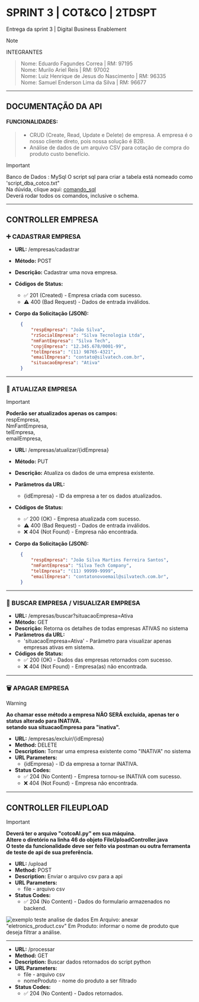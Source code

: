 # SPRINT 3 | COT&CO | 2TDSPT
Entrega da sprint 3 | Digital Business Enablement
> [!NOTE]
>INTEGRANTES

> Nome: Eduardo Fagundes Correa | RM: 97195 <BR>
> Nome: Murilo Ariel Reis | RM: 97002 <BR>
> Nome: Luiz Henrique de Jesus do Nascimento | RM: 96335 <BR>
> Nome: Samuel Enderson Lima da Silva | RM: 96677 <BR>

---
## DOCUMENTAÇÃO DA API
#### FUNCIONALIDADES:
> - CRUD (Create, Read, Update e Delete) de empresa. A empresa é o nosso cliente direto, pois nossa solução é B2B.<BR>
> - Análise de dados de um arquivo CSV para cotação de compra do produto custo benefício.

> [!IMPORTANT]
> Banco de Dados : MySql
> O script sql para criar a tabela está nomeado como 'script_dba_cotco.txt" <BR>
> Na dúvida, clique aqui: [comando_sql](https://github.com/luiznsc/cotco_webapi/blob/main/script_dba_cotco.txt) <BR>
> Deverá rodar todos os comandos, inclusive o schema.
  ---

## CONTROLLER EMPRESA
### :heavy_plus_sign: CADASTRAR EMPRESA
- **URL:** /empresas/cadastrar
- **Método:** POST
- **Descrição:** Cadastrar uma nova empresa.
- **Códigos de Status:**
  - :white_check_mark: 201 (Created) - Empresa criada com sucesso.
  -  :warning: 400 (Bad Request) - Dados de entrada inválidos.
- **Corpo da Solicitação (JSON):**

  ```json
    {
        "respEmpresa": "João Silva",
        "rzSocialEmpresa": "Silva Tecnologia Ltda",
        "nmFantEmpresa": "Silva Tech",
        "cnpjEmpresa": "12.345.678/0001-99",
        "telEmpresa": "(11) 98765-4321",
        "emailEmpresa": "contato@silvatech.com.br",
        "situacaoEmpresa": "Ativa"
    }

---

### :repeat: ATUALIZAR EMPRESA
> [!IMPORTANT]
> **Poderão ser atualizados apenas os campos:** <BR/>
> respEmpresa, <BR/>
> NmFantEmpresa, <BR/>
> telEmpresa,<BR/>
> emailEmpresa, <BR/>

- **URL:** /empresas/atualizar/{idEmpresa}
- **Método:** PUT
- **Descrição:** Atualiza os dados de uma empresa existente.
- **Parâmetros da URL:**
  - {idEmpresa} - ID da empresa a ter os dados atualizados.
- **Códigos de Status:**
  - :white_check_mark: 200 (OK) - Empresa atualizada com sucesso.
  - :warning: 400 (Bad Request) - Dados de entrada inválidos.
  - :x: 404 (Not Found) - Empresa não encontrada.
- **Corpo da Solicitação (JSON):**

  ```json
    {
        "respEmpresa": "João Silva Martins Ferreira Santos",
        "nmFantEmpresa": "Silva Tech Company",
        "telEmpresa": "(11) 99999-9999",
        "emailEmpresa": "contatonovoemail@silvatech.com.br",
    }

---

### :page_with_curl: BUSCAR EMPRESA / VISUALIZAR EMPRESA

- **URL:** /empresas/buscar?situacaoEmpresa=Ativa
- **Método:** GET
- **Descrição:** Retorna os detalhes de todas empresas ATIVAS no sistema
- **Parâmetros da URL:**
  - 'situacaoEmpresa=Ativa' - Parâmetro para visualizar apenas empresas ativas em sistema.
- **Códigos de Status:**
  - :white_check_mark: 200 (OK) - Dados das empresas retornados com sucesso.
  - :x: 404 (Not Found) - Empresa(as) não encontrada.

---

### :wastebasket: APAGAR EMPRESA

> [!WARNING]
> **Ao chamar esse método a empresa NÃO SERÁ excluída, apenas ter o status alterado para INATIVA.** <BR/>
> **setando sua situacaoEmpresa para "inativa".**

- **URL:** /empresas/excluir/{idEmpresa}
- **Method:** DELETE
- **Description:** Tornar uma empresa existente como "INATIVA" no sistema
- **URL Parameters:**
  - {idEmpresa} - ID da empresa a tornar INATIVA.
- **Status Codes:**
  - :white_check_mark: 204 (No Content) - Empresa tornou-se INATIVA com sucesso.
  - :x: 404 (Not Found) - Empresa não encontrada.

---

  ## CONTROLLER FILEUPLOAD
> [!IMPORTANT]
> **Deverá ter o arquivo "cotcoAI.py" em sua máquina.** <BR/>
> **Altere o diretório na linha 46 do objeto FileUploadController.java** <BR/>
> **O teste da funcionalidade deve ser feito via postman ou outra ferramenta de teste de api de sua preferência.** <BR/>

- **URL:** /upload
- **Method:** POST
- **Description:** Enviar o arquivo csv para a api
- **URL Parameters:**
  - file - arquivo csv
- **Status Codes:**
  - :white_check_mark: 204 (No Content) - Dados do formulario armazenados no backend.

    
![exemplo teste analise de dados](https://github.com/luiznsc/challenge_cotco_dbe/blob/main/post_ai.png)
 Em Arquivo: anexar "eletronics_product.csv"
 Em Produto: informar o nome de produto que deseja filtrar a análise.

---

 - **URL:** /processar
- **Method:** GET
- **Description:** Buscar dados retornados do script python
- **URL Parameters:**
  - file - arquivo csv
  - nomeProduto - nome do produto a ser filtrado
- **Status Codes:**
  - :white_check_mark: 204 (No Content) - Dados retornados.

